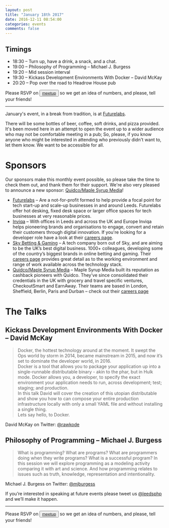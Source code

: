```yaml
---
layout: post
title: "January 18th 2017"
date: 2016-12-11 08:54:00
categories: events
comments: false
---
```


## Timings
* 18:30 – Turn up, have a drink, a snack, and a chat.
* 19:00 – Philosophy of Programming – Michael J. Burgess
* 19:20 – Mid session interval
* 19:30 – Kickass Development Environments With Docker – David McKay
* 20:20 – Pop over the road to Headrow House pub

Please RSVP on <button>[meetup](https://www.meetup.com/leedsphp/events/236612121/)</button> so we get an idea of numbers, and please, tell your friends!

<hr/>

January's event, in a break from tradition, is at [Futurelabs](http://futurelabs.org.uk/).

There will be some bottles of beer, coffee, soft drinks, and pizza provided.  It's been moved here in an attempt to open the event up to a wider audience who may not be comfortable meeting in a pub; So, please, if you know anyone who might be interested in attending who previously didn't want to, let them know. We want to be accessible for all.

# Sponsors

Our sponsors make this monthly event possible, so please take the time to check them out, and thank them for their support.
We're also very pleased to announce a new sponsor: [Quidco/Maple Syrup Media](https://www.maplesyrupmedia.com/our-story/)!

* [Futurelabs](http://futurelabs.org.uk/) – Are a not-for-profit formed to help provide a focal
point for tech start-up and scale-up businesses in and around Leeds. Futurelabs offer hot desking, fixed desk space or larger office spaces for tech businesses at very reasonable prices.
* [Inviqa](http://inviqa.com/) – With offices in Leeds and across the UK and Europe Inviqa helps pioneering brands and organisations to engage, convert and retain their customers through digital innovation. If you're looking for a developer role have a look at their [careers page](https://inviqa.com/company/careers).
* [Sky Betting & Gaming](http://skybetcareers.com/about-us) – A tech company born out of Sky, and are aiming to be the UK’s best digital business. 1000+ colleagues, developing some of the country’s biggest brands in online betting and gaming. Their [careers page](http://skybetcareers.com/) provides great detail as to the working environment and range of work available across the technology stack.
* [Quidco/Maple Syrup Media](https://www.maplesyrupmedia.com/our-story/) – Maple Syrup Media built its reputation as cashback pioneers with Quidco. They’ve since consolidated their credentials in the UK with grocery and travel specific ventures, CheckoutSmart and EarnAway. Their teams are based in London, Sheffield, Berlin, Paris and Durban – check out their [careers page](https://www.maplesyrupmedia.com/careers/)

# The Talks

## Kickass Development Environments With Docker – David McKay

> Docker, the hottest technology around at the moment. It swept the Ops world by storm in 2014, became mainstream in 2015, and now it’s set to dominate the developer world, in 2016.  
Docker is a tool that allows you to package your application up into a single-runnable distributable binary - akin to the phar, but in Hulk mode. Docker allows you, a developer, to specify the exact environment your application needs to run, across development; test; staging; and production.  
In this talk David will cover the creation of this utopian distributable and show you how to can compose your entire production infrastructure locally with only a small YAML file and without installing a single thing.  
Lets say hello, to Docker.

David McKay on Twitter: [@rawkode](https://twitter.com/rawkode)

## Philosophy of Programming – Michael J. Burgess

> What is programming? What are programs? What are programmers doing when they write programs? What is a successful program? In this session we will explore programming as a modeling activity comparing it with art and science. And how programming relates to issues such as truth, knowledge, representation and intentionality.

Michael J. Burgess on Twitter: [@mjburgess](https://twitter.com/mjburgess)

If you’re interested in speaking at future events please tweet us [@leedsphp](https://twitter.com/leedsphp) and we’ll make it happen.

<hr/>

Please RSVP on <button>[meetup](https://www.meetup.com/leedsphp/events/236612121/)</button> so we get an idea of numbers, and please, tell your friends!
